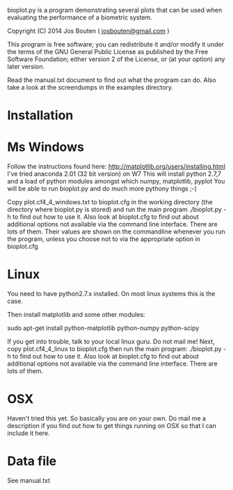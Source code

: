 bioplot.py is a program demonstrating several plots that can be used
when evaluating the performance of a biometric system.
 
Copyright (C) 2014 Jos Bouten ( josbouten@gmail.com )

This program is free software; you can redistribute it and/or modify
it under the terms of the GNU General Public License as published by
the Free Software Foundation; either version 2 of the License, or
(at your option) any later version.

Read the manual.txt document to find out what the program can do.
Also take a look at the screendumps in the examples directory.

Installation
============

Ms Windows
==========
Follow the instructions found here: http://matplotlib.org/users/installing.html
I've tried anaconda 2.01 (32 bit version) on W7
This will install python 2.7,7 and a load of python modules amongst which numpy, matplotlib, pyplot
You will be able to run bioplot.py and do much more pythony things ;-)

Copy plot.cf4_4_windows.txt to bioplot.cfg in the working directory (the directory where
bioplot.py is stored) and run the main program ./bioplot.py -h to find out how to use it.
Also look at bioplot.cfg to find out about additional options not available
via the command line interface. There are lots of them. Their values are shown on the
commandline whenever you run the program, unless you choose not to via the appropriate
option in bioplot.cfg

Linux
=====
You need to have python2.7.x installed. On most linux systems
this is the case.

Then install matplotlib and some other modules:

sudo apt-get install python-matplotlib python-numpy python-scipy

If you get into trouble, talk to your local linux guru. Do not mail me!
Next, copy plot.cf4_4_linux to bioplot.cfg
then run the main program: ./bioplot.py -h to find out how to use it.
Also look at bioplot.cfg to find out about additional options not available
via the command line interface. There are lots of them.

OSX
===
Haven't tried this yet.
So basically you are on your own.
Do mail me a description if you find out how to get things running on
OSX so that I can include it here.


Data file
=========
See manual.txt
